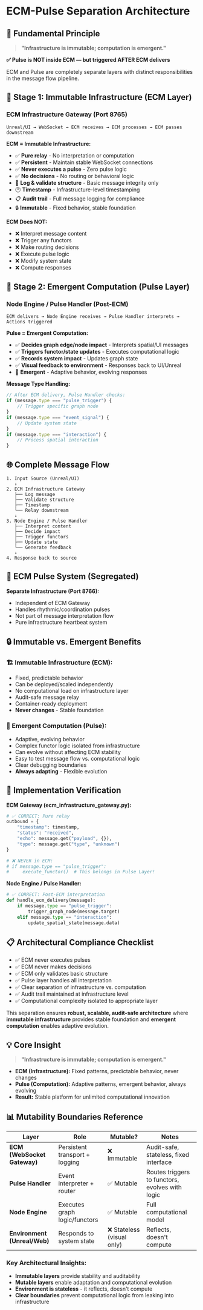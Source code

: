 # ECM-Pulse Separation Architecture

## 🎯 **Fundamental Principle**

> **"Infrastructure is immutable; computation is emergent."**

**✅ Pulse is NOT inside ECM — but triggered AFTER ECM delivers**

ECM and Pulse are completely separate layers with distinct responsibilities in the message flow pipeline.

## 🧩 **Stage 1: Immutable Infrastructure (ECM Layer)**

### **ECM Infrastructure Gateway (Port 8765)**
```
Unreal/UI → WebSocket → ECM receives → ECM processes → ECM passes downstream
```

**ECM = Immutable Infrastructure:**
- ✅ **Pure relay** - No interpretation or computation
- ✅ **Persistent** - Maintain stable WebSocket connections  
- ✅ **Never executes a pulse** - Zero pulse logic
- ✅ **No decisions** - No routing or behavioral logic
- 📝 **Log & validate structure** - Basic message integrity only
- 🕐 **Timestamp** - Infrastructure-level timestamping
- 📋 **Audit trail** - Full message logging for compliance
- 🔒 **Immutable** - Fixed behavior, stable foundation

**ECM Does NOT:**
- ❌ Interpret message content
- ❌ Trigger any functors
- ❌ Make routing decisions
- ❌ Execute pulse logic
- ❌ Modify system state
- ❌ Compute responses

## 🔁 **Stage 2: Emergent Computation (Pulse Layer)**

### **Node Engine / Pulse Handler (Post-ECM)**
```
ECM delivers → Node Engine receives → Pulse Handler interprets → Actions triggered
```

**Pulse = Emergent Computation:**
- ✅ **Decides graph edge/node impact** - Interprets spatial/UI messages
- ✅ **Triggers functor/state updates** - Executes computational logic
- ✅ **Records system impact** - Updates graph state
- ✅ **Visual feedback to environment** - Responses back to UI/Unreal
- 🌱 **Emergent** - Adaptive behavior, evolving responses

**Message Type Handling:**
```javascript
// After ECM delivery, Pulse Handler checks:
if (message.type === "pulse_trigger") {
    // Trigger specific graph node
}
if (message.type === "event_signal") {
    // Update system state
}
if (message.type === "interaction") {
    // Process spatial interaction
}
```

## 🌐 **Complete Message Flow**

```
1. Input Source (Unreal/UI)
   ↓
2. ECM Infrastructure Gateway 
   ├── Log message
   ├── Validate structure
   ├── Timestamp
   └── Relay downstream
   ↓
3. Node Engine / Pulse Handler
   ├── Interpret content
   ├── Decide impact
   ├── Trigger functors
   ├── Update state
   └── Generate feedback
   ↓
4. Response back to source
```

## 💓 **ECM Pulse System (Segregated)**

**Separate Infrastructure (Port 8766):**
- Independent of ECM Gateway
- Handles rhythmic/coordination pulses
- Not part of message interpretation flow
- Pure infrastructure heartbeat system

## 🔒 **Immutable vs. Emergent Benefits**

### **🏗️ Immutable Infrastructure (ECM):**
- Fixed, predictable behavior
- Can be deployed/scaled independently
- No computational load on infrastructure layer
- Audit-safe message relay
- Container-ready deployment
- **Never changes** - Stable foundation

### **🌱 Emergent Computation (Pulse):**
- Adaptive, evolving behavior
- Complex functor logic isolated from infrastructure
- Can evolve without affecting ECM stability
- Easy to test message flow vs. computational logic
- Clear debugging boundaries
- **Always adapting** - Flexible evolution

## 🎯 **Implementation Verification**

**ECM Gateway (ecm_infrastructure_gateway.py):**
```python
# ✅ CORRECT: Pure relay
outbound = {
    "timestamp": timestamp,
    "status": "received",
    "echo": message.get("payload", {}),
    "type": message.get("type", "unknown")
}

# ❌ NEVER in ECM:
# if message.type == "pulse_trigger":
#     execute_functor()  # This belongs in Pulse Layer!
```

**Node Engine / Pulse Handler:**
```python
# ✅ CORRECT: Post-ECM interpretation
def handle_ecm_delivery(message):
    if message.type == "pulse_trigger":
        trigger_graph_node(message.target)
    elif message.type == "interaction":
        update_spatial_state(message.data)
```

## 📋 **Architectural Compliance Checklist**

- ✅ ECM never executes pulses
- ✅ ECM never makes decisions  
- ✅ ECM only validates basic structure
- ✅ Pulse layer handles all interpretation
- ✅ Clear separation of infrastructure vs. computation
- ✅ Audit trail maintained at infrastructure level
- ✅ Computational complexity isolated to appropriate layer

This separation ensures **robust, scalable, audit-safe architecture** where **immutable infrastructure** provides stable foundation and **emergent computation** enables adaptive evolution.

## 💡 **Core Insight**

> **"Infrastructure is immutable; computation is emergent."**

- **ECM (Infrastructure):** Fixed patterns, predictable behavior, never changes
- **Pulse (Computation):** Adaptive patterns, emergent behavior, always evolving
- **Result:** Stable platform for unlimited computational innovation

## 📊 **Mutability Boundaries Reference**

| Layer                        | Role                           | Mutable?                  | Notes                                           |
| ---------------------------- | ------------------------------ | ------------------------- | ----------------------------------------------- |
| **ECM (WebSocket Gateway)**  | Persistent transport + logging | ❌ Immutable               | Audit-safe, stateless, fixed interface          |
| **Pulse Handler**            | Event interpreter + router     | ✅ Mutable                 | Routes triggers to functors, evolves with logic |
| **Node Engine**              | Executes graph logic/functors  | ✅ Mutable                 | Full computational model                        |
| **Environment (Unreal/Web)** | Responds to system state       | ❌ Stateless (visual only) | Reflects, doesn't compute                       |

### **Key Architectural Insights:**
- **Immutable layers** provide stability and auditability
- **Mutable layers** enable adaptation and computational evolution  
- **Environment is stateless** - it reflects, doesn't compute
- **Clear boundaries** prevent computational logic from leaking into infrastructure 